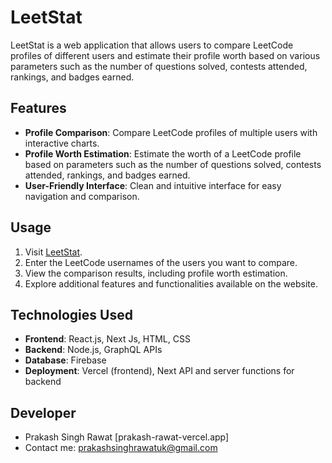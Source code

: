 # LeetStat

LeetStat is a web application that allows users to compare LeetCode profiles of different users and estimate their profile worth based on various parameters such as the number of questions solved, contests attended, rankings, and badges earned.

## Features

- **Profile Comparison**: Compare LeetCode profiles of multiple users with interactive charts.
- **Profile Worth Estimation**: Estimate the worth of a LeetCode profile based on parameters such as the number of questions solved, contests attended, rankings, and badges earned.
- **User-Friendly Interface**: Clean and intuitive interface for easy navigation and comparison.

## Usage

1. Visit [LeetStat](https://leetstat.vercel.app).
2. Enter the LeetCode usernames of the users you want to compare.
3. View the comparison results, including profile worth estimation.
4. Explore additional features and functionalities available on the website.

## Technologies Used

- **Frontend**: React.js, Next Js, HTML, CSS
- **Backend**: Node.js, GraphQL APIs
- **Database**: Firebase
- **Deployment**: Vercel (frontend), Next API and server functions for backend

## Developer

- Prakash Singh Rawat [prakash-rawat-vercel.app]
- Contact me: prakashsinghrawatuk@gmail.com

 

